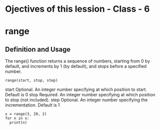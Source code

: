 # Ojectives of this lession - Class - 6

# range

## Definition and Usage
The range() function returns a sequence of numbers, starting from 0 by default, and increments by 1 (by default), and stops before a specified number.

```
range(start, stop, step)
```

start	Optional. An integer number specifying at which position to start. Default is 0
stop	Required. An integer number specifying at which position to stop (not included).
step	Optional. An integer number specifying the incrementation. Default is 1

```
x = range(3, 20, 2)
for n in x:
  print(n)
```

